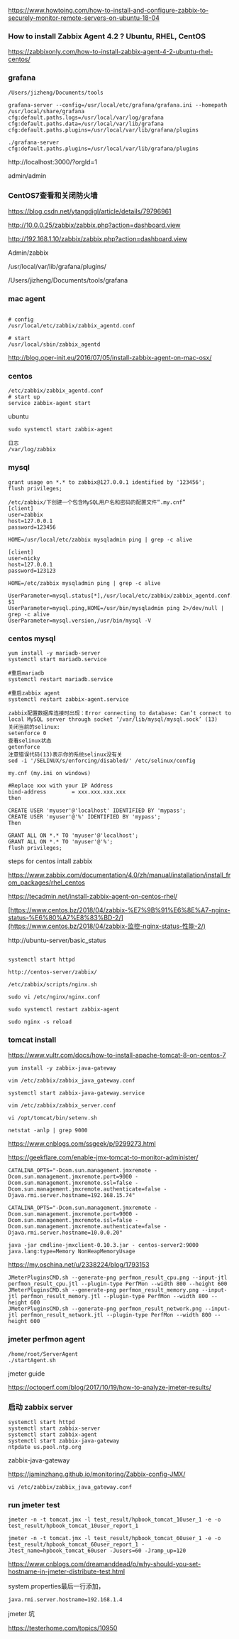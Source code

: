 https://www.howtoing.com/how-to-install-and-configure-zabbix-to-securely-monitor-remote-servers-on-ubuntu-18-04



### How to install Zabbix Agent 4.2 ? Ubuntu, RHEL, CentOS

https://zabbixonly.com/how-to-install-zabbix-agent-4-2-ubuntu-rhel-centos/



### grafana

```
/Users/jizheng/Documents/tools
```

```
grafana-server --config=/usr/local/etc/grafana/grafana.ini --homepath /usr/local/share/grafana cfg:default.paths.logs=/usr/local/var/log/grafana cfg:default.paths.data=/usr/local/var/lib/grafana cfg:default.paths.plugins=/usr/local/var/lib/grafana/plugins
```

```shell
./grafana-server cfg:default.paths.plugins=/usr/local/var/lib/grafana/plugins
```

http://localhost:3000/?orgId=1

admin/admin



### CentOS7查看和关闭防火墙

https://blog.csdn.net/ytangdigl/article/details/79796961



http://10.0.0.25/zabbix/zabbix.php?action=dashboard.view

http://192.168.1.10/zabbix/zabbix.php?action=dashboard.view

Admin/zabbix





/usr/local/var/lib/grafana/plugins/



/Users/jizheng/Documents/tools/grafana



### mac agent

```

# config
/usr/local/etc/zabbix/zabbix_agentd.conf

# start
/usr/local/sbin/zabbix_agentd
```

http://blog.oper-init.eu/2016/07/05/install-zabbix-agent-on-mac-osx/



### centos

```
/etc/zabbix/zabbix_agentd.conf
# start up
service zabbix-agent start
```

ubuntu

```
sudo systemctl start zabbix-agent

日志
/var/log/zabbix
```



### mysql

```
grant usage on *.* to zabbix@127.0.0.1 identified by '123456';
flush privileges;

/etc/zabbix/下创建一个包含MySQL用户名和密码的配置文件“.my.cnf”
[client]
user=zabbix
host=127.0.0.1
password=123456

HOME=/usr/local/etc/zabbix mysqladmin ping | grep -c alive

[client]
user=nicky
host=127.0.0.1
password=123123

HOME=/etc/zabbix mysqladmin ping | grep -c alive
```

```
UserParameter=mysql.status[*],/usr/local/etc/zabbix/zabbix_agentd.conf.d/check_mysql $1
UserParameter=mysql.ping,HOME=/usr/bin/mysqladmin ping 2>/dev/null | grep -c alive
UserParameter=mysql.version,/usr/bin/mysql -V
```



### centos mysql

```
yum install -y mariadb-server
systemctl start mariadb.service

#重启mariadb
systemctl restart mariadb.service

#重启zabbix agent
systemctl restart zabbix-agent.service

zabbix配置数据库连接时出现：Error connecting to database: Can’t connect to local MySQL server through socket ‘/var/lib/mysql/mysql.sock’ (13)
关闭当前的selinux:
setenforce 0
查看selinux状态
getenforce
注意错误代码(13)表示你的系统selinux没有关
sed -i '/SELINUX/s/enforcing/disabled/' /etc/selinux/config
```

```
my.cnf (my.ini on windows)

#Replace xxx with your IP Address 
bind-address        = xxx.xxx.xxx.xxx
then

CREATE USER 'myuser'@'localhost' IDENTIFIED BY 'mypass';
CREATE USER 'myuser'@'%' IDENTIFIED BY 'mypass';
Then

GRANT ALL ON *.* TO 'myuser'@'localhost';
GRANT ALL ON *.* TO 'myuser'@'%';
flush privileges;
```



steps for centos intall zabbix

https://www.zabbix.com/documentation/4.0/zh/manual/installation/install_from_packages/rhel_centos

https://tecadmin.net/install-zabbix-agent-on-centos-rhel/



[https://www.centos.bz/2018/04/zabbix-%E7%9B%91%E6%8E%A7-nginx-status-%E6%80%A7%E8%83%BD-2/](https://www.centos.bz/2018/04/zabbix-监控-nginx-status-性能-2/)

http://ubuntu-server/basic_status



```

systemctl start httpd

http://centos-server/zabbix/

/etc/zabbix/scripts/nginx.sh

sudo vi /etc/nginx/nginx.conf

sudo systemctl restart zabbix-agent

sudo nginx -s reload
```



### tomcat install

https://www.vultr.com/docs/how-to-install-apache-tomcat-8-on-centos-7

```
yum install -y zabbix-java-gateway

vim /etc/zabbix/zabbix_java_gateway.conf

systemctl start zabbix-java-gateway.service

vim /etc/zabbix/zabbix_server.conf

vi /opt/tomcat/bin/setenv.sh

netstat -anlp | grep 9000
```

https://www.cnblogs.com/ssgeek/p/9299273.html

https://geekflare.com/enable-jmx-tomcat-to-monitor-administer/

```
CATALINA_OPTS="-Dcom.sun.management.jmxremote -Dcom.sun.management.jmxremote.port=9000 -Dcom.sun.management.jmxremote.ssl=false -Dcom.sun.management.jmxremote.authenticate=false -Djava.rmi.server.hostname=192.168.15.74"

CATALINA_OPTS="-Dcom.sun.management.jmxremote -Dcom.sun.management.jmxremote.port=9000 -Dcom.sun.management.jmxremote.ssl=false -Dcom.sun.management.jmxremote.authenticate=false -Djava.rmi.server.hostname=10.0.0.20"
```

```
java -jar cmdline-jmxclient-0.10.3.jar - centos-server2:9000 java.lang:type=Memory NonHeapMemoryUsage
```

https://my.oschina.net/u/2338224/blog/1793153



```
JMeterPluginsCMD.sh --generate-png perfmon_result_cpu.png --input-jtl perfmon_result_cpu.jtl --plugin-type PerfMon --width 800 --height 600
JMeterPluginsCMD.sh --generate-png perfmon_result_memory.png --input-jtl perfmon_result_memory.jtl --plugin-type PerfMon --width 800 --height 600
JMeterPluginsCMD.sh --generate-png perfmon_result_network.png --input-jtl perfmon_result_network.jtl --plugin-type PerfMon --width 800 --height 600
```

### jmeter perfmon agent

```
/home/root/ServerAgent
./startAgent.sh
```

jmeter guide

https://octoperf.com/blog/2017/10/19/how-to-analyze-jmeter-results/



### 启动 zabbix server

```
systemctl start httpd
systemctl start zabbix-server
systemctl start zabbix-agent
systemctl start zabbix-java-gateway
ntpdate us.pool.ntp.org

```

zabbix-java-gateway

https://jaminzhang.github.io/monitoring/Zabbix-config-JMX/

```
vi /etc/zabbix/zabbix_java_gateway.conf
```

### run jmeter test

```
jmeter -n -t tomcat.jmx -l test_result/hpbook_tomcat_10user_1 -e -o test_result/hpbook_tomcat_10user_report_1

jmeter -n -t tomcat.jmx -l test_result/hpbook_tomcat_60user_1 -e -o test_result/hpbook_tomcat_60user_report_1 -Jtest_name=hpbook_tomcat_60user -Jusers=60 -Jramp_up=120
```

https://www.cnblogs.com/dreamanddead/p/why-should-you-set-hostname-in-jmeter-distribute-test.html

system.properties最后一行添加，

```
java.rmi.server.hostname=192.168.1.4
```

jmeter 坑

https://testerhome.com/topics/10950